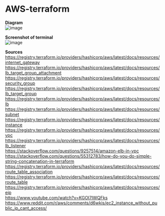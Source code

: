 # AWS-terraform


<b>Diagram</b><br>
![image](https://user-images.githubusercontent.com/19592094/110465659-f12fff80-8091-11eb-9fcd-6f369575818c.png)




<b>Screenshot of terminal</b><br>
![image](https://user-images.githubusercontent.com/19592094/110454710-cee3b500-8084-11eb-89d2-1beb258e3390.png)



<b>Sources</b><br>
https://registry.terraform.io/providers/hashicorp/aws/latest/docs/resources/internet_gateway
<br>https://registry.terraform.io/providers/hashicorp/aws/latest/docs/resources/lb_target_group_attachment
<br>https://registry.terraform.io/providers/hashicorp/aws/latest/docs/resources/security_group
<br>https://registry.terraform.io/providers/hashicorp/aws/latest/docs/resources/lb_target_group
<br>https://registry.terraform.io/providers/hashicorp/aws/latest/docs/resources/lb
<br>https://registry.terraform.io/providers/hashicorp/aws/latest/docs/resources/subnet
<br>https://registry.terraform.io/providers/hashicorp/aws/latest/docs/resources/instance
<br>https://registry.terraform.io/providers/hashicorp/aws/latest/docs/resources/vpc
<br>https://registry.terraform.io/providers/hashicorp/aws/latest/docs/resources/lb_listener
<br>https://stackoverflow.com/questions/9257514/amazon-elb-in-vpc
<br>https://stackoverflow.com/questions/55312783/how-do-you-do-simple-string-concatenation-in-terraform
<br>https://registry.terraform.io/providers/hashicorp/aws/latest/docs/resources/route_table_association
<br>https://registry.terraform.io/providers/hashicorp/aws/latest/docs/resources/route_table
<br>https://registry.terraform.io/providers/hashicorp/aws/latest/docs/resources/eip
<br>https://www.youtube.com/watch?v=KGOI7IWQFks
<br>https://www.reddit.com/r/aws/comments/d6wkis/ec2_instance_without_public_ip_cant_access/
